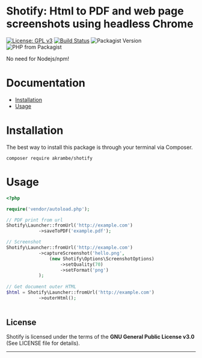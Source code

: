 # Shotify: Html to PDF and web page screenshots using headless Chrome 
[![License: GPL v3](https://img.shields.io/badge/License-GPLv3-blue.svg)](https://www.gnu.org/licenses/gpl-3.0)
[![Build Status](https://travis-ci.com/AkramBerkawy/shotify.svg?branch=master)](https://travis-ci.com/AkramBerkawy/shotify)
![Packagist Version](https://img.shields.io/packagist/v/akrambe/shotify)
![PHP from Packagist](https://img.shields.io/packagist/php-v/akrambe/shotify)

No need for Nodejs/npm!

# Documentation
* [Installation](#installation)
* [Usage](#usage)

<a name="installation"></a>
# Installation
The best way to install this package is through your terminal via Composer.
```
composer require akrambe/shotify
```

<a name="usage"></a>
# Usage
```php
<?php

require('vendor/autoload.php');

// PDF print from url
Shotify\Launcher::fromUrl('http://example.com')
            ->saveToPDF('example.pdf');

// Screenshot
Shotify\Launcher::fromUrl('http://example.com')
            ->captureScreenshot('hello.png',
                (new Shotify\Options\ScreenshotOptions)
                    ->setQuality(70)
                    ->setFormat('png')
            );
            
// Get document outer HTML
$html = Shotify\Launcher::fromUrl('http://example.com')
            ->outerHtml();
            
```


<a name="license"></a>
## License

Shotify is licensed under the terms of the **GNU General Public License v3.0**
(See LICENSE file for details).

---

